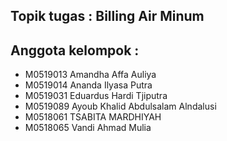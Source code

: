 ## Topik tugas : Billing Air Minum
## Anggota kelompok :
- M0519013 Amandha Affa Auliya
- M0519014 Ananda Ilyasa Putra
- M0519031 Eduardus Hardi Tjiputra
- M0519089 Ayoub Khalid Abdulsalam Alndalusi
- M0518061 TSABITA MARDHIYAH
- M0518065 Vandi Ahmad Mulia
